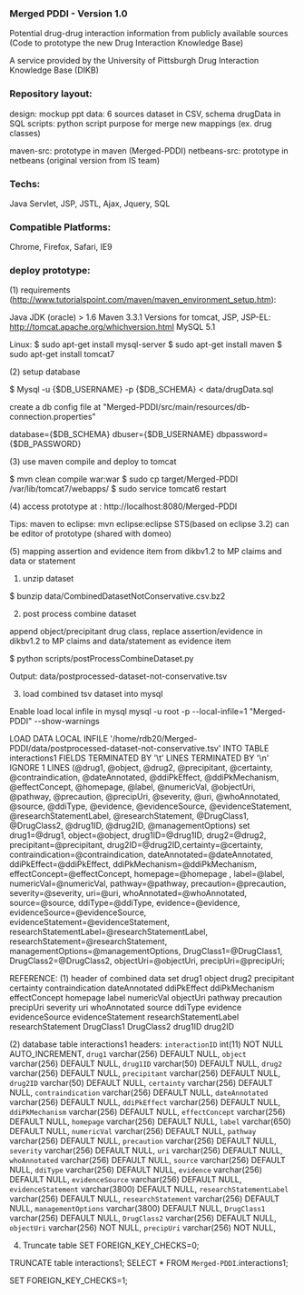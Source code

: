 ### Merged PDDI - Version 1.0 ###

Potential drug-drug interaction information from publicly
available sources (Code to prototype the new Drug Interaction Knowledge Base)

A service provided by the University of Pittsburgh Drug Interaction Knowledge Base (DIKB)

### Repository layout:

design: mockup ppt
data: 6 sources dataset in CSV, schema drugData in SQL
scripts: python script purpose for merge new mappings (ex. drug classes)

maven-src: prototype in maven (Merged-PDDI)
netbeans-src: prototype in netbeans (original version from IS team)

### Techs:

Java Servlet, JSP, JSTL, Ajax, Jquery, SQL

### Compatible Platforms:

Chrome, Firefox, Safari, IE9


### deploy prototype:

(1) requirements (http://www.tutorialspoint.com/maven/maven_environment_setup.htm):

Java JDK (oracle) > 1.6
Maven 3.3.1
Versions for tomcat, JSP, JSP-EL: http://tomcat.apache.org/whichversion.html
MySQL 5.1

Linux:
$ sudo apt-get install mysql-server
$ sudo apt-get install maven
$ sudo apt-get install tomcat7

(2) setup database

$ Mysql -u {$DB_USERNAME} -p {$DB_SCHEMA} < data/drugData.sql

create a db config file at "Merged-PDDI/src/main/resources/db-connection.properties"

database={$DB_SCHEMA}
dbuser={$DB_USERNAME}
dbpassword={$DB_PASSWORD}


(3) use maven compile and deploy to tomcat

$ mvn clean compile war:war
$ sudo cp target/Merged-PDDI /var/lib/tomcat7/webapps/
$ sudo service tomcat6 restart

(4) access prototype at : http://localhost:8080/Merged-PDDI

Tips:
maven to eclipse: mvn eclipse:eclipse
STS(based on eclipse 3.2) can be editor of prototype (shared with domeo)

(5) mapping assertion and evidence item from dikbv1.2 to MP claims and data or statement

1. unzip dataset

$ bunzip data/CombinedDatasetNotConservative.csv.bz2

2. post process combine dataset 

append object/precipitant drug class, replace assertion/evidence in dikbv1.2 to MP claims and data/statement as evidence item

$ python scripts/postProcessCombineDataset.py

Output: data/postprocessed-dataset-not-conservative.tsv

3. load combined tsv dataset into mysql
 
Enable load local infile in mysql
mysql -u root -p --local-infile=1 "Merged-PDDI" --show-warnings

LOAD DATA LOCAL INFILE '/home/rdb20/Merged-PDDI/data/postprocessed-dataset-not-conservative.tsv' 
INTO TABLE interactions1 FIELDS TERMINATED BY '\t' LINES TERMINATED BY '\n'
IGNORE 1 LINES
(@drug1, @object, @drug2, @precipitant, @certainty, @contraindication, @dateAnnotated, @ddiPkEffect, @ddiPkMechanism, @effectConcept, @homepage, @label, @numericVal, @objectUri, @pathway, @precaution, @precipUri, @severity, @uri, @whoAnnotated, @source, @ddiType, @evidence, @evidenceSource, @evidenceStatement, @researchStatementLabel, @researchStatement, @DrugClass1, @DrugClass2, @drug1ID, @drug2ID, @managementOptions)
set drug1=@drug1, object=@object, drug1ID=@drug1ID, drug2=@drug2, precipitant=@precipitant, drug2ID=@drug2ID,certainty=@certainty, contraindication=@contraindication, dateAnnotated=@dateAnnotated, ddiPkEffect=@ddiPkEffect, ddiPkMechanism=@ddiPkMechanism, effectConcept=@effectConcept, homepage=@homepage , label=@label, numericVal=@numericVal, pathway=@pathway, precaution=@precaution, severity=@severity, uri=@uri, whoAnnotated=@whoAnnotated, source=@source, ddiType=@ddiType, evidence=@evidence, evidenceSource=@evidenceSource, evidenceStatement=@evidenceStatement, researchStatementLabel=@researchStatementLabel, researchStatement=@researchStatement, managementOptions=@managementOptions, DrugClass1=@DrugClass1, DrugClass2=@DrugClass2, objectUri=@objectUri, precipUri=@precipUri;

REFERENCE:
(1) header of combined data set
drug1   object  drug2   precipitant     certainty       contraindication        dateAnnotated   ddiPkEffect     ddiPkMechanism  effectConcept   homepage        label   numericVal      objectUri       pathway precaution      precipUri       severity        uri     whoAnnotated    source  ddiType evidence        evidenceSource  evidenceStatement       researchStatementLabel  researchStatement       DrugClass1      DrugClass2      drug1ID drug2ID

(2) database table interactions1 headers:
  `interactionID` int(11) NOT NULL AUTO_INCREMENT,
  `drug1` varchar(256) DEFAULT NULL,
  `object` varchar(256) DEFAULT NULL,
  `drug1ID` varchar(50) DEFAULT NULL,
  `drug2` varchar(256) DEFAULT NULL,
  `precipitant` varchar(256) DEFAULT NULL,
  `drug2ID` varchar(50) DEFAULT NULL,
  `certainty` varchar(256) DEFAULT NULL,
  `contraindication` varchar(256) DEFAULT NULL,
  `dateAnnotated` varchar(256) DEFAULT NULL,
  `ddiPkEffect` varchar(256) DEFAULT NULL,
  `ddiPkMechanism` varchar(256) DEFAULT NULL,
  `effectConcept` varchar(256) DEFAULT NULL,
  `homepage` varchar(256) DEFAULT NULL,
  `label` varchar(650) DEFAULT NULL,
  `numericVal` varchar(256) DEFAULT NULL,
  `pathway` varchar(256) DEFAULT NULL,
  `precaution` varchar(256) DEFAULT NULL,
  `severity` varchar(256) DEFAULT NULL,
  `uri` varchar(256) DEFAULT NULL,
  `whoAnnotated` varchar(256) DEFAULT NULL,
  `source` varchar(256) DEFAULT NULL,
  `ddiType` varchar(256) DEFAULT NULL,
  `evidence` varchar(256) DEFAULT NULL,
  `evidenceSource` varchar(256) DEFAULT NULL,
  `evidenceStatement` varchar(3800) DEFAULT NULL,
  `researchStatementLabel` varchar(256) DEFAULT NULL,
  `researchStatement` varchar(256) DEFAULT NULL,
  `managementOptions` varchar(3800) DEFAULT NULL,
  `DrugClass1` varchar(256) DEFAULT NULL,
  `DrugClass2` varchar(256) DEFAULT NULL,
  `objectUri` varchar(256) NOT NULL,
  `precipUri` varchar(256) NOT NULL,


4. Truncate table
SET FOREIGN_KEY_CHECKS=0;

TRUNCATE table interactions1;
SELECT * FROM `Merged-PDDI`.interactions1;

SET FOREIGN_KEY_CHECKS=1;